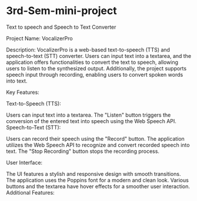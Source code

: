 # 3rd-Sem-mini-project
Text to speech and Speech to Text Converter 

Project Name: VocalizerPro

Description:
VocalizerPro is a web-based text-to-speech (TTS) and speech-to-text (STT) converter. Users can input text into a textarea, and the application offers functionalities to convert the text to speech, allowing users to listen to the synthesized output. Additionally, the project supports speech input through recording, enabling users to convert spoken words into text.

Key Features:

Text-to-Speech (TTS):

Users can input text into a textarea.
The "Listen" button triggers the conversion of the entered text into speech using the Web Speech API.
Speech-to-Text (STT):

Users can record their speech using the "Record" button.
The application utilizes the Web Speech API to recognize and convert recorded speech into text.
The "Stop Recording" button stops the recording process.

User Interface:

The UI features a stylish and responsive design with smooth transitions.
The application uses the Poppins font for a modern and clean look.
Various buttons and the textarea have hover effects for a smoother user interaction.
Additional Features:


